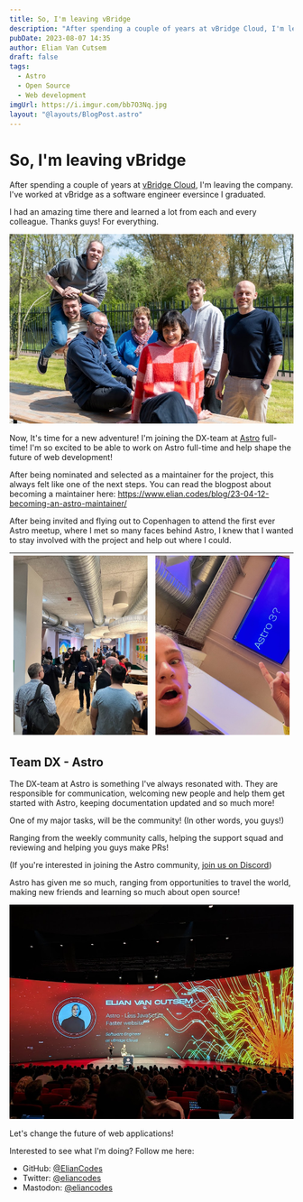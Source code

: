 ```yaml
---
title: So, I'm leaving vBridge
description: "After spending a couple of years at vBridge Cloud, I'm leaving the company. I've worked at vBridge eversince I graduated. Now, It's time for a new adventure! I'm joining the DX-team at Astro full-time!"
pubDate: 2023-08-07 14:35
author: Elian Van Cutsem
draft: false
tags:
  - Astro
  - Open Source
  - Web development
imgUrl: https://i.imgur.com/bb7O3Nq.jpg
layout: "@layouts/BlogPost.astro"
---
```


# So, I'm leaving vBridge

After spending a couple of years at [vBridge Cloud](https://www.vbridge.eu), I'm leaving the company. I've worked at vBridge as a software engineer eversince I graduated.

I had an amazing time there and learned a lot from each and every colleague. Thanks guys! For everything.

![Picture of the vBridge team](../../assets/blog/23-08-07/vbridge-team.jpeg)

Now, It's time for a new adventure! I'm joining the DX-team at [Astro](https://astro.build) full-time! I'm so excited to be able to work on Astro full-time and help shape the future of web development!

After being nominated and selected as a maintainer for the project, this always felt like one of the next steps. You can read the blogpost about becoming a maintainer here: <https://www.elian.codes/blog/23-04-12-becoming-an-astro-maintainer/>

After being invited and flying out to Copenhagen to attend the first ever Astro meetup, where I met so many faces behind Astro, I knew that I wanted to stay involved with the project and help out where I could.

|![Picture of the Astro meetup](../../assets/blog/23-08-07/astro-meetup.jpg)| ![Picture of the Astro 3 displayed on a screen](../../assets/blog/23-08-07/astro-three.jpg)|
|-|-|

## Team DX - Astro

The DX-team at Astro is something I've always resonated with. They are responsible for communication, welcoming new people and help them get started with Astro, keeping documentation updated and so much more!

One of my major tasks, will be the community! (In other words, you guys!)

Ranging from the weekly community calls, helping the support squad and reviewing and helping you guys make PRs!

(If you're interested in joining the Astro community, [join us on Discord](https://astro.build/chat))

Astro has given me so much, ranging from opportunities to travel the world, making new friends and learning so much about open source!

![A picture of Elian presenting Astro at JSWorld](../../assets/blog/23-08-07/jsworld.jpg)

Let's change the future of web applications!

Interested to see what I'm doing? Follow me here:

- GitHub: [@ElianCodes](https://github.com/eliancodes)
- Twitter: [@eliancodes](https://twitter.com/eliancodes)
- Mastodon: [@eliancodes](https://webtoo.ls/@eliancodes)
